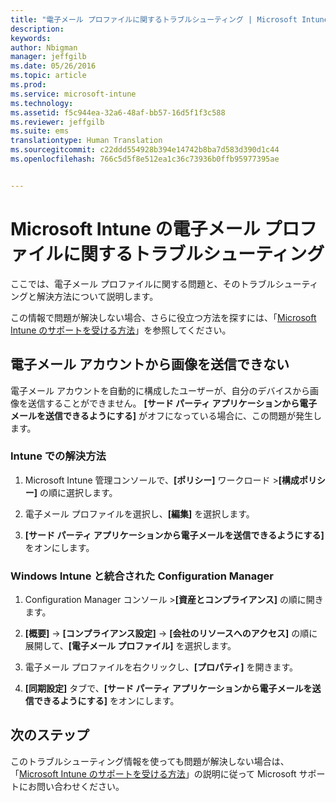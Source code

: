 ```yaml
---
title: "電子メール プロファイルに関するトラブルシューティング | Microsoft Intune"
description: 
keywords: 
author: Nbigman
manager: jeffgilb
ms.date: 05/26/2016
ms.topic: article
ms.prod: 
ms.service: microsoft-intune
ms.technology: 
ms.assetid: f5c944ea-32a6-48af-bb57-16d5f1f3c588
ms.reviewer: jeffgilb
ms.suite: ems
translationtype: Human Translation
ms.sourcegitcommit: c22ddd554928b394e14742b8ba7d583d390d1c44
ms.openlocfilehash: 766c5d5f8e512ea1c36c73936b0ffb95977395ae


---
```


# Microsoft Intune の電子メール プロファイルに関するトラブルシューティング
ここでは、電子メール プロファイルに関する問題と、そのトラブルシューティングと解決方法について説明します。

この情報で問題が解決しない場合、さらに役立つ方法を探すには、「[Microsoft Intune のサポートを受ける方法](how-to-get-support-for-microsoft-intune.md)」を参照してください。


## 電子メール アカウントから画像を送信できない
電子メール アカウントを自動的に構成したユーザーが、自分のデバイスから画像を送信することができません。
**[サード パーティ アプリケーションから電子メールを送信できるようにする]** がオフになっている場合に、この問題が発生します。

### Intune での解決方法

1.  Microsoft Intune 管理コンソールで、**[ポリシー]** ワークロード &gt;**[構成ポリシー]** の順に選択します。

2.  電子メール プロファイルを選択し、**[編集]** を選択します。

3.  **[サード パーティ アプリケーションから電子メールを送信できるようにする]** をオンにします。

### Windows Intune と統合された Configuration Manager

1.  Configuration Manager コンソール &gt;**[資産とコンプライアンス]** の順に開きます。

2.  **[概要]**  -&gt; **[コンプライアンス設定]**  -&gt; **[会社のリソースへのアクセス]** の順に展開して、**[電子メール プロファイル]** を選択します。

3.  電子メール プロファイルを右クリックし、**[プロパティ]** を開きます。

4.  **[同期設定]** タブで、**[サード パーティ アプリケーションから電子メールを送信できるようにする]** をオンにします。

## 次のステップ
このトラブルシューティング情報を使っても問題が解決しない場合は、「[Microsoft Intune のサポートを受ける方法](how-to-get-support-for-microsoft-intune.md)」の説明に従って Microsoft サポートにお問い合わせください。



<!--HONumber=Jun16_HO4-->


